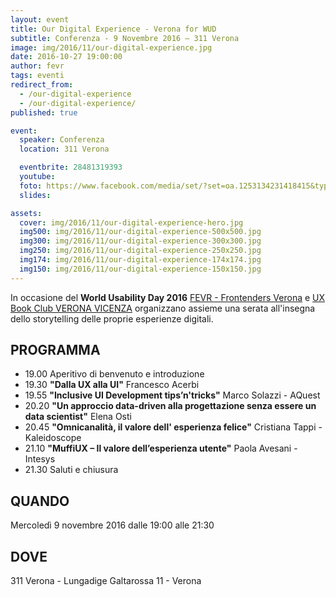 ```yaml
---
layout: event
title: Our Digital Experience - Verona for WUD
subtitle: Conferenza - 9 Novembre 2016 – 311 Verona
image: img/2016/11/our-digital-experience.jpg
date: 2016-10-27 19:00:00
author: fevr
tags: eventi
redirect_from:
  - /our-digital-experience
  - /our-digital-experience/
published: true

event:
  speaker: Conferenza
  location: 311 Verona

  eventbrite: 28481319393
  youtube:
  foto: https://www.facebook.com/media/set/?set=oa.1253134231418415&type=3
  slides:

assets:
  cover: img/2016/11/our-digital-experience-hero.jpg
  img500: img/2016/11/our-digital-experience-500x500.jpg
  img300: img/2016/11/our-digital-experience-300x300.jpg
  img250: img/2016/11/our-digital-experience-250x250.jpg
  img174: img/2016/11/our-digital-experience-174x174.jpg
  img150: img/2016/11/our-digital-experience-150x150.jpg
---
```


In occasione del **World Usability Day 2016** [FEVR - Frontenders Verona](https://www.facebook.com/groups/frontendersverona/) e [UX Book Club VERONA VICENZA](https://www.facebook.com/groups/910429565681407/) organizzano
assieme una serata all'insegna dello storytelling delle proprie esperienze digitali.

## PROGRAMMA

- 19.00 Aperitivo di benvenuto e introduzione
- 19.30 **"Dalla UX alla UI"** Francesco Acerbi
- 19.55 **"Inclusive UI Development tips’n'tricks"** Marco Solazzi - AQuest
- 20.20 **"Un approccio data-driven alla progettazione senza essere un data scientist"** Elena Osti
- 20.45 **"Omnicanalità, il valore dell' esperienza felice"** Cristiana Tappi - Kaleidoscope
- 21.10 **"MuffiUX – Il valore dell’esperienza utente"** Paola Avesani - Intesys
- 21.30 Saluti e chiusura

## QUANDO

Mercoledì 9 novembre 2016 dalle 19:00 alle 21:30

## DOVE

311 Verona - Lungadige Galtarossa 11 - Verona
